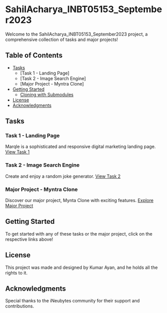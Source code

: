 # SahilAcharya_INBT05153_September2023

Welcome to the SahilAcharya_INBT05153_September2023 project, a comprehensive collection of tasks and major projects!

## Table of Contents
  - [Tasks](#tasks)
    - [Task 1 - Landing Page]
    - [Task 2 - Image Search Engine]
    - [Major Project - Myntra Clone]
  - [Getting Started](#getting-started)
    - [Cloning with Submodules](#cloning-with-submodules)
  - [License](#license)
  - [Acknowledgments](#acknowledgments)

## Tasks

### Task 1 - Landing Page
Marqle is a sophisticated and responsive digital marketing landing page.
[View Task 1](https://776sahil.github.io/Landing-Page/)

### Task 2 - Image Search Engine
Create and enjoy a random joke generator.
[View Task 2](https://776sahil.github.io/Image-Search-Engine/)

### Major Project - Myntra Clone
Discover our major project, Mynta Clone with exciting features.
[Explore Major Project](https://rad-manatee-0e439b.netlify.app/)

## Getting Started

To get started with any of these tasks or the major project, click on the respective links above!

## License

This project was made and designed by Kumar Ayan, and he holds all the rights to it.

## Acknowledgments

Special thanks to the iNeubytes community for their support and contributions.
